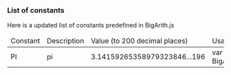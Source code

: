 ### List of constants
Here is a updated list of constants predefined in BigArith.js
<table width="100%;">
	<col style="width:10%;">
    <col style="width:10%;">
    <col style="width:40%; word-wrap:break-word;">
	<col style="width:40%; word-wrap:break-word;">
	<thead><tr><td>Constant</td><td>Description</td><td style="width:130px">Value (to 200 decimal places)</td><td>Usage</td></tr></thead>
	<tbody>
		<tr><td>PI</td> <td>pi</td> <td>3.14159265358979323846...196</td><td>var ba = new BigArith("PI");</td></tr>
		<!-- -------------------------------------------------------------------------------------------
		<tr><td>LN2</td> <td>ln(2)</td> <td>0.6931471805599453</td><td>var ba = new BigArith("LN2");</td></tr>

		<tr><td>LN10</td><td>ln(10)</td><td>2.302585092994046</td><td>var ba = new BigArith("LN10");</td></tr>

		<tr><td>LOG2E</td> <td>log<sub>e</sub><sup>2</sup></td> <td>1.4426950408889634</td><td>var ba = new BigArith("LOG2E");</td></tr>

		<tr><td>LOG10E</td> <td>log<sub>e</sub><sup>10</sup></td> <td>0.4342944819032518</td><td>var ba = new BigArith("LOG10E");</td></tr>
		-------------------------------------------------------------------------------------------		-->

		<tr><td>SQRT1_2</td> <td>&#8730;&#0189;</td> <td>0.70710678118654752440...574</td><td>var ba = new BigArith("SQRT1_2");</td></tr>

		<tr><td>SQRT2</td> <td>&#8730;2</td> <td>1.41421356237309504880...147</td><td>var ba = new BigArith("SQRT2");</td></tr>

		<tr><td>E</td> <td>e</td> <td>2.71828182845904523536...901</td><td>var ba = new BigArith("E");</td></tr>
	</tbody>
</table>
Full documentation is [here](https://github.com/osofem/bigarith.js/tree/master/documentation).